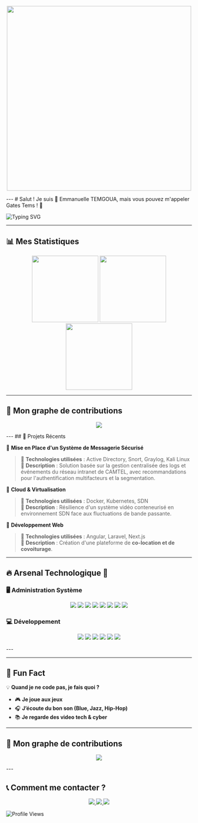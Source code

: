  <p align="center">
  <img src="https://media.giphy.com/media/26tn33aiTi1jkl6H6/giphy.gif" width="500"/>
</p>
---
# Salut ! Je suis 🐘 Emmanuelle TEMGOUA, mais vous pouvez m'appeler Gates Tems ! 🚀  

![Typing SVG](https://readme-typing-svg.demolab.com?font=Fira+Code&size=22&pause=1000&color=F7A41C&center=true&vCenter=true&width=600&lines=🚀+Bienvenue+sur+mon+GitHub+!;🌍+Développeur+Full+Stack+et+SysAdmin;💡+Passionné+de+Tech+%26+Cybersécurité) 

---

## 📊 Mes Statistiques  
<p align="center">
  <img src="https://github-readme-stats.vercel.app/api?username=TEMGOUAemmauelle&show_icons=true&theme=tokyonight" height="180em"/>
  <img src="https://streak-stats.demolab.com/?user=TEMGOUAemmauelle&theme=tokyonight" height="180em"/>
  <img src="https://github-readme-stats.vercel.app/api/top-langs/?username=TEMGOUAemmauelle&layout=compact&theme=tokyonight" height="180em"/>
</p>

---
## 🐍 Mon graphe de contributions  
<p align="center">
  <img src="https://github.com/TEMGOUAemmauelle/TEMGOUAemmauelle/blob/output/.github/snake/github-contribution-grid-snake.svg"/>
</p>
---
## 🚀 Projets Récents  

📌 **Mise en Place d'un Système de Messagerie Sécurisé**  
> 🔹 **Technologies utilisées** : Active Directory, Snort, Graylog, Kali Linux  
> 🔹 **Description** : Solution basée sur la gestion centralisée des logs et événements du réseau intranet de CAMTEL, avec recommandations pour l'authentification multifacteurs et la segmentation.  

📌 **Cloud & Virtualisation**  
> 🔹 **Technologies utilisées** : Docker, Kubernetes, SDN  
> 🔹 **Description** : Résilience d'un système vidéo conteneurisé en environnement SDN face aux fluctuations de bande passante.  

📌 **Développement Web**  
> 🔹 **Technologies utilisées** : Angular, Laravel, Next.js  
> 🔹 **Description** : Création d'une plateforme de **co-location et de covoiturage**.  

---
## 🔥 Arsenal Technologique 🚀  

### 🖥️ Administration Système  
<p align="center">
  <img src="https://img.shields.io/badge/Kali_Linux-557C94?style=for-the-badge&logo=kalilinux&logoColor=white" />
  <img src="https://img.shields.io/badge/Metasploit-2A2A2A?style=for-the-badge&logo=metasploit&logoColor=white" />
  <img src="https://img.shields.io/badge/Snort-E44D26?style=for-the-badge&logo=snort&logoColor=white" />
  <img src="https://img.shields.io/badge/Wireshark-007ACC?style=for-the-badge&logo=wireshark&logoColor=white" />
  <img src="https://img.shields.io/badge/Nmap-4A90E2?style=for-the-badge&logo=nmap&logoColor=white" />
  <img src="https://img.shields.io/badge/Active_Directory-0078D6?style=for-the-badge&logo=microsoft&logoColor=white" />
  <img src="https://img.shields.io/badge/Graylog-5F5F5F?style=for-the-badge&logo=graylog&logoColor=white" />
  <img src="https://img.shields.io/badge/Docker-2496ED?style=for-the-badge&logo=docker&logoColor=white" />
</p>  

### 💻 Développement  
<p align="center">
  <img src="https://img.shields.io/badge/Angular-DD0031?style=for-the-badge&logo=angular&logoColor=white" />
  <img src="https://img.shields.io/badge/Laravel-FF2D20?style=for-the-badge&logo=laravel&logoColor=white" />
  <img src="https://img.shields.io/badge/Django-092E20?style=for-the-badge&logo=django&logoColor=white" />
  <img src="https://img.shields.io/badge/Three.js-000000?style=for-the-badge&logo=threedotjs&logoColor=white" />
  <img src="https://img.shields.io/badge/Next.js-000000?style=for-the-badge&logo=nextdotjs&logoColor=white" />
  <img src="https://img.shields.io/badge/Figma-F24E1E?style=for-the-badge&logo=figma&logoColor=white" />
</p>  
---



---

## 🎉 Fun Fact  
💡 **Quand je ne code pas, je fais quoi ?**  
- 🎮 **Je joue aux jeux**  
- 🎧 **J’écoute du bon son (Blue, Jazz, Hip-Hop)**  
- 📚 **Je regarde des video tech & cyber**  

---
## 🐍 Mon graphe de contributions  
<p align="center">
  <img src="https://github.com/TEMGOUAemmauelle/TEMGOUAemmauelle/blob/output/.github/snake/github-contribution-grid-snake.svg"/>
</p>
---

## 📞 Comment me contacter ?  
<p align="center">
  <a href="mailto:temgouguethe@gmail.com">
    <img src="https://img.shields.io/badge/-Gmail-red?style=for-the-badge&logo=gmail&logoColor=white"/>
  </a>
  <a href="https://www.linkedin.com/in/emmanuelle-guethe-fobanke-temgoua-8346252b1">
    <img src="https://img.shields.io/badge/-LinkedIn-blue?style=for-the-badge&logo=linkedin&logoColor=white"/>
  </a>
  <a href="https://github.com/TEMGOUAemmauelle">
    <img src="https://img.shields.io/badge/-GitHub-black?style=for-the-badge&logo=github&logoColor=white"/>
  </a>
</p>

![Profile Views](https://komarev.com/ghpvc/?username=TEMGOUAemmauelle&color=brightgreen)
